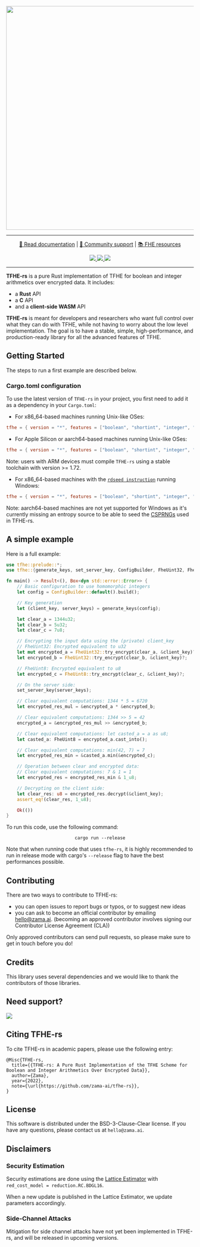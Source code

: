 <p align="center">
<!-- product name logo -->
  <img width=600 src="https://user-images.githubusercontent.com/5758427/231206749-8f146b97-3c5a-4201-8388-3ffa88580415.png">
</p>
<hr/>
<p align="center">
  <a href="https://docs.zama.ai/tfhe-rs"> 📒 Read documentation</a> | <a href="https://zama.ai/community"> 💛 Community support</a> | <a href="https://github.com/zama-ai/awesome-zama"> 📚 FHE resources</a>
</p>
<p align="center">
<!-- Version badge using shields.io -->
  <a href="https://github.com/zama-ai/tfhe-rs/releases">
    <img src="https://img.shields.io/github/v/release/zama-ai/tfhe-rs?style=flat-square">
  </a>
  <!-- Link to tutorials badge using shields.io -->
  <a href="#license">
    <img src="https://img.shields.io/badge/License-BSD--3--Clause--Clear-orange?style=flat-square">
  </a>
<!-- Zama Bounty Program -->
  <a href="https://github.com/zama-ai/bounty-program">
    <img src="https://img.shields.io/badge/Contribute-Zama%20Bounty%20Program-yellow?style=flat-square">
  </a>
</p>
<hr/>


**TFHE-rs** is a pure Rust implementation of TFHE for boolean and integer
arithmetics over encrypted data. It includes:
 - a **Rust** API
 - a **C** API
 - and a **client-side WASM** API

**TFHE-rs** is meant for developers and researchers who want full control over
what they can do with TFHE, while not having to worry about the low level
implementation. The goal is to have a stable, simple, high-performance, and
production-ready library for all the advanced features of TFHE.

## Getting Started
The steps to run a first example are described below. 

### Cargo.toml configuration
To use the latest version of `TFHE-rs` in your project, you first need to add it as a dependency in your `Cargo.toml`:

+ For x86_64-based machines running Unix-like OSes:

```toml
tfhe = { version = "*", features = ["boolean", "shortint", "integer", "x86_64-unix"] }
```

+ For Apple Silicon or aarch64-based machines running Unix-like OSes:

```toml
tfhe = { version = "*", features = ["boolean", "shortint", "integer", "aarch64-unix"] }
```
Note: users with ARM devices must compile `TFHE-rs` using a stable toolchain with version >= 1.72.


+ For x86_64-based machines with the [`rdseed instruction`](https://en.wikipedia.org/wiki/RDRAND) 
running Windows:

```toml
tfhe = { version = "*", features = ["boolean", "shortint", "integer", "x86_64"] }
```

Note: aarch64-based machines are not yet supported for Windows as it's currently missing an entropy source to be able to seed the [CSPRNGs](https://en.wikipedia.org/wiki/Cryptographically_secure_pseudorandom_number_generator) used in TFHE-rs.


## A simple example

Here is a full example:

``` rust
use tfhe::prelude::*;
use tfhe::{generate_keys, set_server_key, ConfigBuilder, FheUint32, FheUint8};

fn main() -> Result<(), Box<dyn std::error::Error>> {
    // Basic configuration to use homomorphic integers
    let config = ConfigBuilder::default().build();

    // Key generation
    let (client_key, server_keys) = generate_keys(config);

    let clear_a = 1344u32;
    let clear_b = 5u32;
    let clear_c = 7u8;

    // Encrypting the input data using the (private) client_key
    // FheUint32: Encrypted equivalent to u32
    let mut encrypted_a = FheUint32::try_encrypt(clear_a, &client_key)?;
    let encrypted_b = FheUint32::try_encrypt(clear_b, &client_key)?;

    // FheUint8: Encrypted equivalent to u8
    let encrypted_c = FheUint8::try_encrypt(clear_c, &client_key)?;

    // On the server side:
    set_server_key(server_keys);

    // Clear equivalent computations: 1344 * 5 = 6720
    let encrypted_res_mul = &encrypted_a * &encrypted_b;

    // Clear equivalent computations: 1344 >> 5 = 42
    encrypted_a = &encrypted_res_mul >> &encrypted_b;

    // Clear equivalent computations: let casted_a = a as u8;
    let casted_a: FheUint8 = encrypted_a.cast_into();

    // Clear equivalent computations: min(42, 7) = 7
    let encrypted_res_min = &casted_a.min(&encrypted_c);

    // Operation between clear and encrypted data:
    // Clear equivalent computations: 7 & 1 = 1
    let encrypted_res = encrypted_res_min & 1_u8;

    // Decrypting on the client side:
    let clear_res: u8 = encrypted_res.decrypt(&client_key);
    assert_eq!(clear_res, 1_u8);

    Ok(())
}
```

To run this code, use the following command: 
<p align="center"> <code> cargo run --release </code> </p>

Note that when running code that uses `tfhe-rs`, it is highly recommended
to run in release mode with cargo's `--release` flag to have the best performances possible.


## Contributing

There are two ways to contribute to TFHE-rs:

- you can open issues to report bugs or typos, or to suggest new ideas
- you can ask to become an official contributor by emailing [hello@zama.ai](mailto:hello@zama.ai).
(becoming an approved contributor involves signing our Contributor License Agreement (CLA))

Only approved contributors can send pull requests, so please make sure to get in touch before you do!

## Credits

This library uses several dependencies and we would like to thank the contributors of those
libraries.

## Need support?
<a target="_blank" href="https://community.zama.ai">
  <img src="https://github.com/zama-ai/tfhe-rs/assets/157474013/33d856dc-f25d-454b-a010-af12bff2aa7d">
</a>



## Citing TFHE-rs

To cite TFHE-rs in academic papers, please use the following entry:

```text
@Misc{TFHE-rs,
  title={{TFHE-rs: A Pure Rust Implementation of the TFHE Scheme for Boolean and Integer Arithmetics Over Encrypted Data}},
  author={Zama},
  year={2022},
  note={\url{https://github.com/zama-ai/tfhe-rs}},
}
```

## License

This software is distributed under the BSD-3-Clause-Clear license. If you have any questions,
please contact us at `hello@zama.ai`.

## Disclaimers

### Security Estimation

Security estimations are done using the
[Lattice Estimator](https://github.com/malb/lattice-estimator)
with `red_cost_model = reduction.RC.BDGL16`.

When a new update is published in the Lattice Estimator, we update parameters accordingly.

### Side-Channel Attacks

Mitigation for side channel attacks have not yet been implemented in TFHE-rs,
and will be released in upcoming versions.
